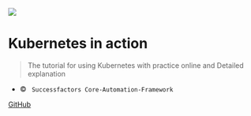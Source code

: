 ![](https://github.wdf.sap.corp/avatars/u/4902?s=150)

# Kubernetes in action

> The tutorial for using Kubernetes with practice online and Detailed explanation

* © ` Successfactors Core-Automation-Framework`

[GitHub](https://github.wdf.sap.corp/SF-Automation/k8s-in-action)


